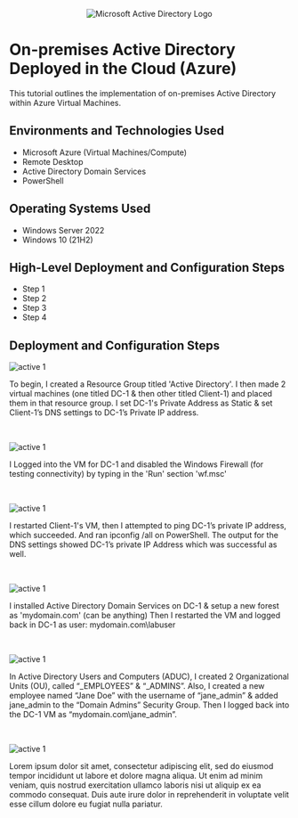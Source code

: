 <p align="center">
<img src="https://i.imgur.com/pU5A58S.png" alt="Microsoft Active Directory Logo"/>
</p>

<h1>On-premises Active Directory Deployed in the Cloud (Azure)</h1>
This tutorial outlines the implementation of on-premises Active Directory within Azure Virtual Machines.<br />


<h2>Environments and Technologies Used</h2>

- Microsoft Azure (Virtual Machines/Compute)
- Remote Desktop
- Active Directory Domain Services
- PowerShell

<h2>Operating Systems Used </h2>

- Windows Server 2022
- Windows 10 (21H2)

<h2>High-Level Deployment and Configuration Steps</h2>

- Step 1
- Step 2
- Step 3
- Step 4

<h2>Deployment and Configuration Steps</h2>

![active 1](https://github.com/user-attachments/assets/7c63d076-3fec-4f23-a179-10c194d241f3)

<p>
To begin, I created a Resource Group titled 'Active Directory'. I then made 2 virtual machines (one titled DC-1 & then other titled Client-1) and placed them in that resource group. I set DC-1's Private Address as Static & set Client-1’s DNS settings to DC-1’s Private IP address.
</p>
<br />

![active 1](https://github.com/user-attachments/assets/7c63d076-3fec-4f23-a179-10c194d241f3)

<p>
I Logged into the VM for DC-1 and disabled the Windows Firewall (for testing connectivity) by typing in the 'Run' section 'wf.msc'
</p>
<br />

![active 1](https://github.com/user-attachments/assets/7c63d076-3fec-4f23-a179-10c194d241f3)

<p>
I restarted Client-1's VM, then I attempted to ping DC-1’s private IP address, which succeeded. And ran ipconfig /all on PowerShell. The output for the DNS settings showed DC-1’s private IP Address which was successful as well.

</p>
<br />

![active 1](https://github.com/user-attachments/assets/7c63d076-3fec-4f23-a179-10c194d241f3)

<p>
I installed Active Directory Domain Services on DC-1 & setup a new forest as 'mydomain.com' (can be anything) Then I restarted the VM and logged back in DC-1 as user: mydomain.com\labuser

</p>
<br />

![active 1](https://github.com/user-attachments/assets/7c63d076-3fec-4f23-a179-10c194d241f3)

<p>
In Active Directory Users and Computers (ADUC), I created 2 Organizational Units (OU), called “_EMPLOYEES” & “_ADMINS”. Also, I created a new employee named “Jane Doe” with the username of “jane_admin” & added jane_admin to the “Domain Admins” Security Group. Then I logged back into the DC-1 VM as “mydomain.com\jane_admin”.

</p>
<br />

![active 1](https://github.com/user-attachments/assets/7c63d076-3fec-4f23-a179-10c194d241f3)

<p>
Lorem ipsum dolor sit amet, consectetur adipiscing elit, sed do eiusmod tempor incididunt ut labore et dolore magna aliqua. Ut enim ad minim veniam, quis nostrud exercitation ullamco laboris nisi ut aliquip ex ea commodo consequat. Duis aute irure dolor in reprehenderit in voluptate velit esse cillum dolore eu fugiat nulla pariatur.
</p>
<br />
